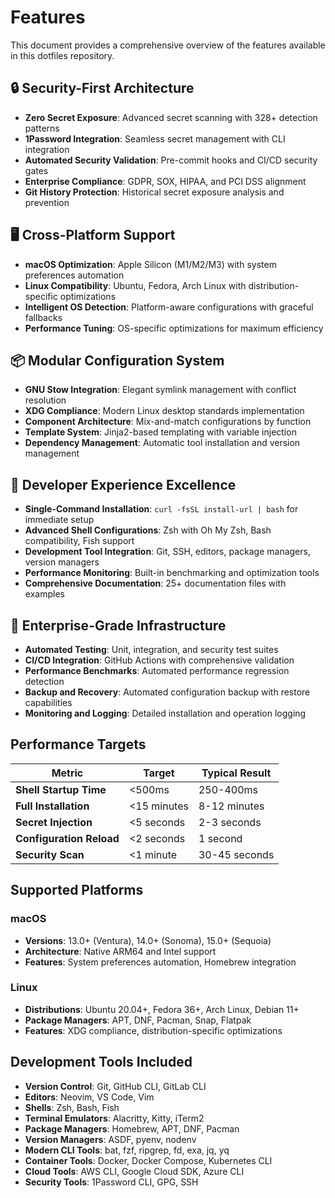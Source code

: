 # Features

This document provides a comprehensive overview of the features available in this dotfiles repository.

## 🔒 Security-First Architecture

- **Zero Secret Exposure**: Advanced secret scanning with 328+ detection patterns
- **1Password Integration**: Seamless secret management with CLI integration
- **Automated Security Validation**: Pre-commit hooks and CI/CD security gates
- **Enterprise Compliance**: GDPR, SOX, HIPAA, and PCI DSS alignment
- **Git History Protection**: Historical secret exposure analysis and prevention

## 🖥️ Cross-Platform Support

- **macOS Optimization**: Apple Silicon (M1/M2/M3) with system preferences automation
- **Linux Compatibility**: Ubuntu, Fedora, Arch Linux with distribution-specific optimizations
- **Intelligent OS Detection**: Platform-aware configurations with graceful fallbacks
- **Performance Tuning**: OS-specific optimizations for maximum efficiency

## 📦 Modular Configuration System

- **GNU Stow Integration**: Elegant symlink management with conflict resolution
- **XDG Compliance**: Modern Linux desktop standards implementation
- **Component Architecture**: Mix-and-match configurations by function
- **Template System**: Jinja2-based templating with variable injection
- **Dependency Management**: Automatic tool installation and version management

## 🚀 Developer Experience Excellence

- **Single-Command Installation**: `curl -fsSL install-url | bash` for immediate setup
- **Advanced Shell Configurations**: Zsh with Oh My Zsh, Bash compatibility, Fish support
- **Development Tool Integration**: Git, SSH, editors, package managers, version managers
- **Performance Monitoring**: Built-in benchmarking and optimization tools
- **Comprehensive Documentation**: 25+ documentation files with examples

## 🔧 Enterprise-Grade Infrastructure

- **Automated Testing**: Unit, integration, and security test suites
- **CI/CD Integration**: GitHub Actions with comprehensive validation
- **Performance Benchmarks**: Automated performance regression detection
- **Backup and Recovery**: Automated configuration backup with restore capabilities
- **Monitoring and Logging**: Detailed installation and operation logging

## Performance Targets

| Metric | Target | Typical Result |
|--------|--------|----------------|
| **Shell Startup Time** | <500ms | 250-400ms |
| **Full Installation** | <15 minutes | 8-12 minutes |
| **Secret Injection** | <5 seconds | 2-3 seconds |
| **Configuration Reload** | <2 seconds | 1 second |
| **Security Scan** | <1 minute | 30-45 seconds |

## Supported Platforms

### macOS
- **Versions**: 13.0+ (Ventura), 14.0+ (Sonoma), 15.0+ (Sequoia)
- **Architecture**: Native ARM64 and Intel support
- **Features**: System preferences automation, Homebrew integration

### Linux
- **Distributions**: Ubuntu 20.04+, Fedora 36+, Arch Linux, Debian 11+
- **Package Managers**: APT, DNF, Pacman, Snap, Flatpak
- **Features**: XDG compliance, distribution-specific optimizations

## Development Tools Included

- **Version Control**: Git, GitHub CLI, GitLab CLI
- **Editors**: Neovim, VS Code, Vim
- **Shells**: Zsh, Bash, Fish
- **Terminal Emulators**: Alacritty, Kitty, iTerm2
- **Package Managers**: Homebrew, APT, DNF, Pacman
- **Version Managers**: ASDF, pyenv, nodenv
- **Modern CLI Tools**: bat, fzf, ripgrep, fd, exa, jq, yq
- **Container Tools**: Docker, Docker Compose, Kubernetes CLI
- **Cloud Tools**: AWS CLI, Google Cloud SDK, Azure CLI
- **Security Tools**: 1Password CLI, GPG, SSH